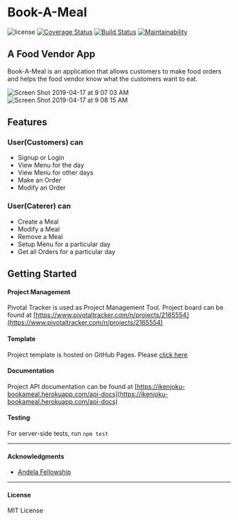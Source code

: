 # Book-A-Meal


![license](https://img.shields.io/github/license/mashape/apistatus.svg)
[![Coverage Status](https://coveralls.io/repos/github/ikenjoku/Book-A-Meal/badge.svg?branch=develop)](https://coveralls.io/github/ikenjoku/Book-A-Meal?branch=develop)
[![Build Status](https://travis-ci.org/ikenjoku/Book-A-Meal.svg?branch=develop)](https://travis-ci.org/ikenjoku/Book-A-Meal)
[![Maintainability](https://api.codeclimate.com/v1/badges/8e5a45961bc5c768c684/maintainability)](https://codeclimate.com/github/ikenjoku/Book-A-Meal/maintainability)

## A Food Vendor App

Book-A-Meal is an application that allows customers to make food orders and helps the food vendor know what the customers want to eat.

![Screen Shot 2019-04-17 at 9 07 03 AM](https://user-images.githubusercontent.com/32720508/56271554-afd68580-60f0-11e9-8137-613e09834544.png)
![Screen Shot 2019-04-17 at 9 08 15 AM](https://user-images.githubusercontent.com/32720508/56271553-afd68580-60f0-11e9-98be-317ff12e241e.png)


## Features

### User(Customers) can
* Signup or Login
* View Menu for the day
* View Menu for other days 
* Make an Order
* Modify an Order


### User(Caterer) can
* Create a Meal
* Modify a Meal
* Remove a Meal
* Setup Menu for a particular day
* Get all Orders for a particular day

## Getting Started


#### Project Management
Pivotal Tracker is used as Project Management Tool.
Project board can be found at [https://www.pivotaltracker.com/n/projects/2165554](https://www.pivotaltracker.com/n/projects/2165554)

#### Template
Project template is hosted on GitHub Pages. Please [click here](https://ikenjoku.github.io/Book-A-Meal/UI/index.html)

#### Documentation
Project API documentation can be found at [https://ikenjoku-bookameal.herokuapp.com/api-docs](https://ikenjoku-bookameal.herokuapp.com/api-docs)

#### Testing

For server-side tests, run `npm test`

---

#### Acknowledgments

* [Andela Fellowship](https://andela.com/)

---

#### License

MIT License
